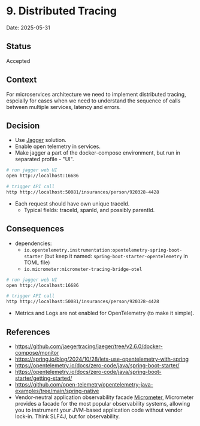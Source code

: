 # 9. Distributed Tracing

Date: 2025-05-31

## Status

Accepted

## Context

For microservices architecture we need to implement distributed tracing, espcially for cases when we
need to understand the sequence of calls between multiple services, latency and errors.

## Decision

- Use [Jagger](https://www.jaegertracing.io/) solution.
- Enable open telemetry in services.
- Make jagger a part of the docker-compose environment, but run in separated profile - "UI".

```bash
# run jagger web UI
open http://localhost:16686

# trigger API call
http http://localhost:50081/insurances/person/920328-4428
```

- Each request should have own unique traceId.
	- Typical fields: traceId, spanId, and possibly parentId.


## Consequences

- dependencies: 
  - `io.opentelemetry.instrumentation:opentelemetry-spring-boot-starter` (but keep it named: `spring-boot-starter-opentelemetry` in TOML file)
  - `io.micrometer:micrometer-tracing-bridge-otel`

```bash
# run jagger web UI
open http://localhost:16686

# trigger API call
http http://localhost:50081/insurances/person/920328-4428
```

- Metrics and Logs are not enabled for OpenTelemetry (to make it simple).

## References

- https://github.com/jaegertracing/jaeger/tree/v2.6.0/docker-compose/monitor
- https://spring.io/blog/2024/10/28/lets-use-opentelemetry-with-spring
- https://opentelemetry.io/docs/zero-code/java/spring-boot-starter/
- https://opentelemetry.io/docs/zero-code/java/spring-boot-starter/getting-started/ 
- https://github.com/open-telemetry/opentelemetry-java-examples/tree/main/spring-native
- Vendor-neutral application observability facade [Micrometer](https://micrometer.io/), Micrometer provides a facade for the most popular observability systems, allowing you to instrument your JVM-based application code without vendor lock-in. Think SLF4J, but for observability.